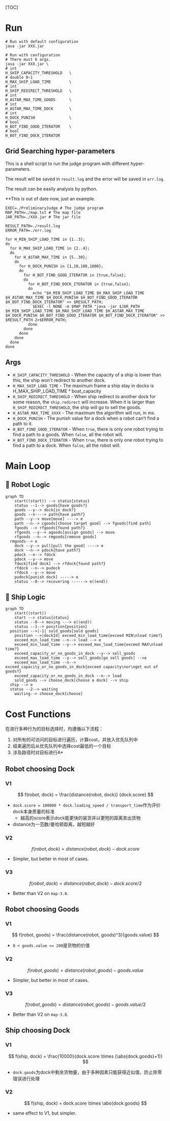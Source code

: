 [TOC]

# Run

```shell
# Run with default configuration
java -jar XXX.jar

# Run with configuration
# There must 6 args.
java -jar XXX.jar \
# int
H_SHIP_CAPACITY_THRESHOLD   \ 
# double 0~1
H_MAX_SHIP_LOAD_TIME        \ 
# int
H_SHIP_REDIRECT_THRESHOLD   \ 
# int 
H_ASTAR_MAX_TIME_GOODS      \
# int
H_ASTAR_MAX_TIME_DOCK       \
# int
H_DOCK_PUNISH               \
# bool
H_BOT_FIND_GOOD_ITERATOR    \
# bool
H_BOT_FIND_DOCK_ITERATOR
```

## Grid Searching hyper-parameters

This is a shell script to run the judge program with different hyper-parameters.

The result will be saved in `result.log` and the error will be saved in `err.log`.

The result can be easily analysis by python.

**This is out of date now, just an example.

```shell
EXEC=./PreliminaryJudge # The judge program
MAP_PATH=./map.txt # The map file
JAR_PATH=./XXX.jar # The jar file

RESULT_PATH=./result.log
ERROR_PATH=./err.log

for H_MIN_SHIP_LOAD_TIME in {1..3};
do
  for H_MAX_SHIP_LOAD_TIME in {2..4};
  do
    for H_ASTAR_MAX_TIME in {5..30};
    do
      for H_DOCK_PUNISH in {1,10,100,1000};
      do
        for H_BOT_FIND_GOOD_ITERATOR in {true,false};
        do
          for H_BOT_FIND_DOCK_ITERATOR in {true,false};
          do
            echo "$H_MIN_SHIP_LOAD_TIME $H_MAX_SHIP_LOAD_TIME $H_ASTAR_MAX_TIME $H_DOCK_PUNISH $H_BOT_FIND_GOOD_ITERATOR $H_BOT_FIND_DOCK_ITERATOR" >> $RESULT_PATH;
            $EXEC -l NONE -m $MAP_PATH "java -jar $JAR_PATH $H_MIN_SHIP_LOAD_TIME $H_MAX_SHIP_LOAD_TIME $H_ASTAR_MAX_TIME $H_DOCK_PUNISH $H_BOT_FIND_GOOD_ITERATOR $H_BOT_FIND_DOCK_ITERATOR" >> $RESULT_PATH 2>$ERROR_PATH;
          done
        done
      done
    done
  done
done

```

## Args

- `H_SHIP_CAPACITY_THRESHOLD` - When the capacity of a ship is lower than this, the ship won't redirect to another dock.
- `H_MAX_SHIP_LOAD_TIME` - The maximum frame a ship stay in docks is $\text{H\_MAX\_SHIP\_LOAD\_TIME} *
  \text{boat\_capacity}$
- `H_SHIP_REDIRECT_THRESHOLD` - When ship redirect to another dock for some reason, the `ship.redirect` will increase.
  When it is larger than `H_SHIP_REDIRECT_THRESHOLD`, the ship will go to sell the goods.
- `H_ASTAR_MAX_TIME_XXXX` - The maximum the algorithm will run, in ms.
- `H_DOCK_PUNISH` - The punish value for a dock when a robot can’t find a path to it.
- `H_BOT_FIND_GOOD_ITERATOR` - When `true`, there is only one robot trying to find a path to a goods. When `false`, all
  the robot will.
- `H_BOT_FIND_DOCK_ITERATOR` - When `true`, there is only one robot trying to find a path to a dock. When `false`, all
  the robot will.

# Main Loop

## :robot: Robot Logic

```mermaid
graph TD
	start((start)) --> status{status}
	status --1--> goods{have goods?}
	goods --y--> dock{in dock?}
	goods --n----> path{have path?}
	path --y--> move[move] ----> e
	path --n--> cgoods[choose target good] --> fgoods[find path]
	fgoods --> rfgoods{found path?} 
	rfgoods --y--> agoods[assign goods] --> move
	rfgoods --n--> rmgoods[remove goods]
  rmgoods--> e
	dock --y--> pull[pull the good] ----> e
	dock --n--> pdock{have path?} 
	pdock --n--> fdock
	pdock --y--> move
	fdock[find dock] --> rfdock{found path?}
	rfdock --n--> pudock
	rfdock --y--> move
	pudock[punish dock] -----> e
	status --0--> recovering ------> e((end))
```

## :ship: Ship Logic

```mermaid
graph TD
	start((start))
	start --> status{status}
	status --0--> moving ---> e((end))
	status --1--> position{position}
  position -->|-1| sold_goods[sold goods]
	position -->|dockId| exceed_min_load_time{exceed MIN\nload time?}
	exceed_min_load_time --n--> load --> e
	exceed_min_load_time --y--> exceed_max_load_time{exceed MAX\nload time?}
	exceed_capacity_or_no_goods_in_dock --y--> sell_goods
	exceed_max_load_time --y--> sell_goods[go sell goods] -->e
	exceed_max_load_time --n--> exceed_capacity_or_no_goods_in_dock{exceed capacity\nor\nget out of goods?}
	exceed_capacity_or_no_goods_in_dock --n--> load
	sold_goods --> choose_dock[choose a dock] --> ship
  ship --> e
  status --2--> waiting
	waiting--> choose_dock[choose]
```

# Cost Functions

在进行多种行为的目标选择时，均遵循以下流程：

1. 对所有的可访问的目标进行遍历，计算cost，并放入优先队列中
2. 结束遍历后从优先队列中选择cost最低的一个目标
3. 涉及路径时对目标进行A*

## Robot choosing Dock

### V1

$$
f(robot, dock) = \frac{distance(robot, dock)} {dock.score}
$$

- `dock.score = 100000 * dock.loading_speed / transport_time`作为评价dock本身质量的标准
    - 越高的score表示dock能更快的装货并以更短的距离卖出货物
- distance为一范数/曼哈顿距离，越短越好

### V2

$$
f(robot, dock) = distance(robot, dock) - dock.score
$$

- Simpler, but better in most of cases.

### V3

$$
f(robot, dock) = distance(robot, dock) - dock.score/2
$$

- Better than V2 on `map-3.8`.

## Robot choosing Goods

### V1

$$
f(robot, goods) = \frac{distance(robot, goods)^3}{goods.value}
$$

- `0 < goods.value <= 200`是货物的价值

### V2

$$
f(robot, goods) = distance(robot, goods) - goods.value
$$

- Simpler, but better in most of cases.

### V3

$$
f(robot, goods) = distance(robot, goods) - goods.value/2
$$

- Better than V2 on `map-3.8`.

## Ship choosing Dock

### V1

$$
f(ship, dock) = \frac{10000}{dock.score \times (\abs{dock.goods}+1)}
$$

- `dock.goods`为dock中剩余货物量，由于多种因素只能获得近似值，防止除零错误进行处理

### V2

$$
f(ship, dock) = dock.score \times \abs{dock.goods}
$$

- same effect to V1, but simpler.


